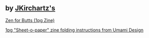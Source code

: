 ## by [JKirchartz's](https://jkirchartz.com)

[Zen for Butts (1pg Zine)](Zen-For-Butts_1pg-zine.pdf)





[1pg "Sheet-o-paper" zine folding instructions from Umami Design](https://web.archive.org/web/20160621153649if_/http://blog.umamidesign.com/ud-content/2013/09/ud_130918_zine-instructions.jpg)

